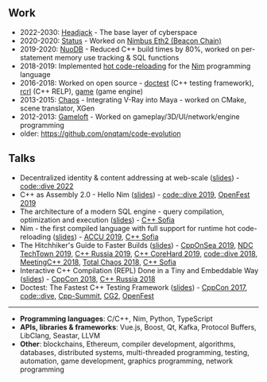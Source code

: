 ## Work

- 2022-2030: [Headjack](https://onqtam.github.io/headjack/) - The base layer of cyberspace
- 2020-2020: [Status](https://status.im/) - Worked on [Nimbus Eth2 (Beacon Chain)](https://github.com/status-im/nimbus-eth2)
- 2019-2020: [NuoDB](https://en.wikipedia.org/wiki/NuoDB) - Reduced C++ build times by 80%, worked on per-statement memory use tracking & SQL functions
- 2018-2019: Implemented [hot code-reloading](https://github.com/nim-lang/Nim/issues/8927) for the [Nim](https://github.com/nim-lang/Nim) programming language
- 2016-2018: Worked on open source - [doctest](https://github.com/doctest/doctest) (C++ testing framework), [rcrl](https://github.com/onqtam/rcrl) (C++ RELP), [game](https://github.com/onqtam/game) (game engine)
- 2013-2015: [Chaos](https://www.chaos.com/) - Integrating V-Ray into Maya - worked on CMake, scene translator, XGen
- 2012-2013: [Gameloft](https://www.gameloft.com/) - Worked on gameplay/3D/UI/network/engine programming
- older: https://github.com/onqtam/code-evolution

## Talks

- Decentralized identity & content addressing at web-scale ([slides]([https://slides.com/onqtam/hello_nim](https://docs.google.com/presentation/d/1HmZhf1hDPMpnGWa1dGpDzhFfvY8I4aCUxdLu77y98Ls))) - [code::dive 2022](https://codedive.pl/2022/decentralized-identity-content-addressing-at-web-scale-with-a-non-financial-app-specific-blockchain)
- C++ as Assembly 2.0 - Hello Nim ([slides](https://slides.com/onqtam/hello_nim)) - [code::dive 2019](https://www.youtube.com/watch?v=8SoJR3sCaR4), [OpenFest 2019](https://www.openfest.org/2019/bg/full-schedule-bg/#lecture-482)
- The architecture of a modern SQL engine - query compilation, optimization and execution ([slides](https://drive.google.com/open?id=1L2msjsKHgPijs0v36CCnRlB_Uo9xdWsZ)) - [C++ Sofia](https://www.facebook.com/events/1821417864668886/)
- Nim - the first compiled language with full support for runtime hot code-reloading ([slides](https://slides.com/onqtam/nim_hot_code_reloading)) - [ACCU 2019](https://www.youtube.com/watch?v=7WgCt0Wooeo), [C++ Sofia](https://www.facebook.com/events/419768852117295/)
- The Hitchhiker's Guide to Faster Builds ([slides](https://slides.com/onqtam/faster_builds)) - [CppOnSea 2019](https://www.youtube.com/watch?v=anbOy47fBYI), [NDC TechTown 2019](https://www.youtube.com/watch?v=RTv_-0ITokk), [C++ Russia 2019](https://www.youtube.com/watch?v=5rRLHRRqg5A), [C++ CoreHard 2019](https://www.youtube.com/watch?v=tp9ZoQ6HJM4), [code::dive 2018](https://www.youtube.com/watch?v=WSFbNhCbdJM), [MeetingC++ 2018](https://www.youtube.com/watch?v=WY2SluG-Dv0), [Total Chaos 2018](https://www.youtube.com/watch?v=E8I3NJf-uQw), [C++ Sofia](https://www.facebook.com/events/2007016415983260/)
- Interactive C++ Compilation (REPL) Done in a Tiny and Embeddable Way ([slides](https://slides.com/onqtam/2018_interactive_cpp_compiler)) - [CppCon 2018](https://www.youtube.com/watch?v=UEuA0yuw_O0), [C++ Russia 2018](https://2018.cppconf-piter.ru/talks/viktor-kirilov.html)
- Doctest: The Fastest C++ Testing Framework ([slides](https://slides.com/onqtam/2017_cppcon_doctest)) - [CppCon 2017](https://www.youtube.com/watch?v=eH1CxEC29l8), [code::dive](
https://www.youtube.com/watch?v=MYLu80dZqJ8), [Cpp-Summit](http://bj2017.cpp-summit.org/en), [CG2](https://www.youtube.com/watch?v=bfA3qW3uhwg), [OpenFest](https://www.youtube.com/watch?v=iw6f2pxMmLs)

---

- **Programming languages**:
C/C++, Nim, Python, TypeScript
- **APIs, libraries & frameworks**:
Vue.js, Boost, Qt, Kafka, Protocol Buffers, LibClang, Seastar, LLVM
- **Other**: blockchains, Ethereum, compiler development, algorithms, databases, distributed systems, multi-threaded programming, testing, automation, game development, graphics programming, network programming

